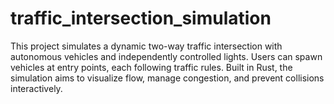 # traffic_intersection_simulation
This project simulates a dynamic two-way traffic intersection with autonomous vehicles and independently controlled lights. Users can spawn vehicles at entry points, each following traffic rules. Built in Rust, the simulation aims to visualize flow, manage congestion, and prevent collisions interactively.
